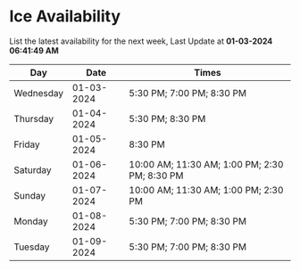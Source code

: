 # Ice Availability

List the latest availability for the next week, Last Update at **01-03-2024 06:41:49 AM**

| Day         | Date        | Times       |
| ----------- | ----------- | ----------- |
|Wednesday|01-03-2024|5:30 PM; 7:00 PM; 8:30 PM|
|Thursday|01-04-2024|5:30 PM; 8:30 PM|
|Friday|01-05-2024|8:30 PM|
|Saturday|01-06-2024|10:00 AM; 11:30 AM; 1:00 PM; 2:30 PM; 8:30 PM|
|Sunday|01-07-2024|10:00 AM; 11:30 AM; 1:00 PM; 2:30 PM|
|Monday|01-08-2024|5:30 PM; 7:00 PM; 8:30 PM|
|Tuesday|01-09-2024|5:30 PM; 7:00 PM; 8:30 PM|
